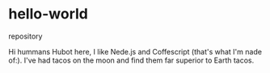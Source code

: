 # hello-world
repository

Hi hummans
Hubot here, I like Nede.js and Coffescript (that's what I'm nade of:).
I've had tacos on the moon and find them far superior to Earth tacos.
